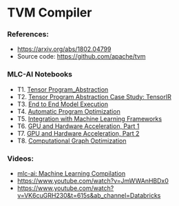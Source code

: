 # TVM Compiler 

### References:
 - https://arxiv.org/abs/1802.04799
 - Source code: https://github.com/apache/tvm

### MLC-AI Notebooks
- T1. [Tensor Program_Abstraction](https://github.com/mlc-ai/notebooks/blob/main/2_tensor_program_abstraction.ipynb)
- T2. [Tensor Program Abstraction Case Study: TensorIR](https://github.com/mlc-ai/notebooks/blob/main/3_TensorIR_Tensor_Program_Abstraction_Case_Study_Action.ipynb)
- T3. [End to End Model Execution](https://github.com/mlc-ai/notebooks/blob/main/4_Build_End_to_End_Model.ipynb)
- T4. [Automatic Program Optimization](https://github.com/mlc-ai/notebooks/blob/main/5_Automatic_Program_Optimization.ipynb)
- T5. [Integration with Machine Learning Frameworks](https://github.com/mlc-ai/notebooks/blob/main/6_Integration_with_Machine_Learning_Frameworks.ipynb)
- T6. [GPU and Hardware Acceleration, Part 1](https://github.com/mlc-ai/notebooks/blob/main/7_GPU_and_Specialized_Hardware.ipynb)
- T7. [GPU and Hardware Acceleration, Part 2](https://github.com/mlc-ai/notebooks/blob/main/8_GPU_and_Specialized_Hardware_part2.ipynb)
- T8. [Computational Graph Optimization](https://github.com/mlc-ai/notebooks/blob/main/9_Computational_Graph_Optimization.ipynb)

### Videos:
- [mlc-ai: Machine Learning Compilation](https://www.youtube.com/watch?v=Oc_wVXdnrrM)
- https://www.youtube.com/watch?v=JmWWAnHBDx0
- https://www.youtube.com/watch?v=VK6cuGRH230&t=615s&ab_channel=Databricks

